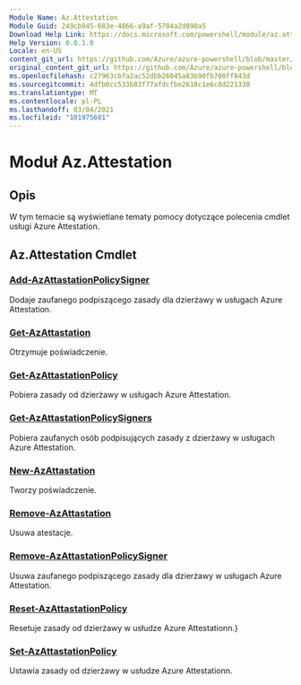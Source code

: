```yaml
---
Module Name: Az.Attestation
Module Guid: 249cb945-683e-4866-a9af-5704a2d890a5
Download Help Link: https://docs.microsoft.com/powershell/module/az.attestation
Help Version: 0.0.1.0
Locale: en-US
content_git_url: https://github.com/Azure/azure-powershell/blob/master/src/Attestation/Attestation/help/Az.Attestation.md
original_content_git_url: https://github.com/Azure/azure-powershell/blob/master/src/Attestation/Attestation/help/Az.Attestation.md
ms.openlocfilehash: c27963cbfa2ac52dbb26045a83b90fb700ff843d
ms.sourcegitcommit: 4dfb0cc533b83f77afdcfbe2618c1e6c8d221330
ms.translationtype: MT
ms.contentlocale: pl-PL
ms.lasthandoff: 03/04/2021
ms.locfileid: "101975601"
---
```

# Moduł Az.Attestation
## Opis
W tym temacie są wyświetlane tematy pomocy dotyczące polecenia cmdlet usługi Azure Attestation.

## Az.Attestation Cmdlet
### [Add-AzAttastationPolicySigner](Add-AzAttestationPolicySigner.md)
Dodaje zaufanego podpiszącego zasady dla dzierżawy w usługach Azure Attestation.

### [Get-AzAttastation](Get-AzAttestation.md)
Otrzymuje poświadczenie.

### [Get-AzAttastationPolicy](Get-AzAttestationPolicy.md)
Pobiera zasady od dzierżawy w usługach Azure Attestation.

### [Get-AzAttastationPolicySigners](Get-AzAttestationPolicySigners.md)
Pobiera zaufanych osób podpisujących zasady z dzierżawy w usługach Azure Attestation.

### [New-AzAttastation](New-AzAttestation.md)
Tworzy poświadczenie.

### [Remove-AzAttastation](Remove-AzAttestation.md)
Usuwa atestacje.

### [Remove-AzAttastationPolicySigner](Remove-AzAttestationPolicySigner.md)
Usuwa zaufanego podpiszącego zasady dla dzierżawy w usługach Azure Attestation.

### [Reset-AzAttastationPolicy](Reset-AzAttestationPolicy.md)
Resetuje zasady od dzierżawy w usłudze Azure Attestationn.}

### [Set-AzAttastationPolicy](Set-AzAttestationPolicy.md)
Ustawia zasady od dzierżawy w usłudze Azure Attestationn.

